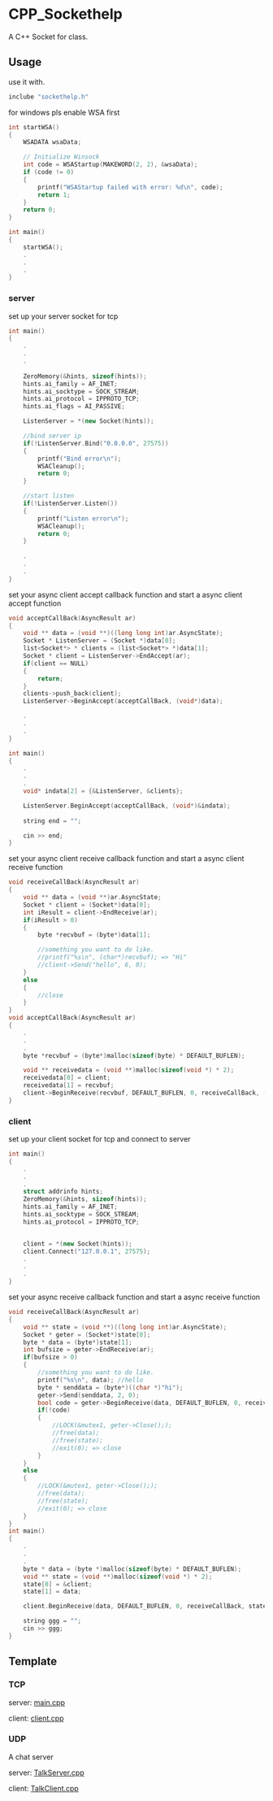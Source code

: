 # CPP_Sockethelp
A C++ Socket for class. 

## Usage
use it with.
``` C++
inclube "sockethelp.h"
```

for windows pls enable WSA first
``` C++
int startWSA()
{
    WSADATA wsaData;

    // Initialize Winsock
    int code = WSAStartup(MAKEWORD(2, 2), &wsaData);
    if (code != 0)
    {
        printf("WSAStartup failed with error: %d\n", code);
        return 1;
    }
    return 0;
}

int main()
{
    startWSA();
    .
    .
    .
}
```

### server

set up your server socket for tcp
``` C++
int main()
{
    .
    .
    .
    
    ZeroMemory(&hints, sizeof(hints));
    hints.ai_family = AF_INET;
    hints.ai_socktype = SOCK_STREAM;
    hints.ai_protocol = IPPROTO_TCP;
    hints.ai_flags = AI_PASSIVE;

    ListenServer = *(new Socket(hints));

    //bind server ip
    if(!ListenServer.Bind("0.0.0.0", 27575))
    {
        printf("Bind error\n");
        WSACleanup();
        return 0;
    }

    //start listen
    if(!ListenServer.Listen())
    {
        printf("Listen error\n");
        WSACleanup();
        return 0;
    }
    
    .
    .
    .
}
```

set your async client accept callback function and start a async client accept function
``` C++
void acceptCallBack(AsyncResult ar) 
{
    void ** data = (void **)((long long int)ar.AsyncState);
    Socket * ListenServer = (Socket *)data[0];
    list<Socket*> * clients = (list<Socket*> *)data[1];
    Socket * client = ListenServer->EndAccept(ar);
    if(client == NULL)
    {
        return;
    }
    clients->push_back(client);
    ListenServer->BeginAccept(acceptCallBack, (void*)data);

    .
    .
    .
}

int main()
{
    .
    .
    .
    void* indata[2] = {&ListenServer, &clients};

    ListenServer.BeginAccept(acceptCallBack, (void*)&indata);
    
    string end = "";

    cin >> end;
}
```

set your async client receive callback function and start a async client receive function
``` C++
void receiveCallBack(AsyncResult ar)
{
    void ** data = (void **)ar.AsyncState;
    Socket * client = (Socket*)data[0];
    int iResult = client->EndReceive(ar);
    if(iResult > 0)
    {
        byte *recvbuf = (byte*)data[1];

        //something you want to do like.
        //printf("%s\n", (char*)recvbuf); => "Hi"
        //client->Send("hello", 6, 0);
    }
    else
    {
        //close
    }
}
void acceptCallBack(AsyncResult ar) 
{
    .
    .
    .
    byte *recvbuf = (byte*)malloc(sizeof(byte) * DEFAULT_BUFLEN);

    void ** receivedata = (void **)malloc(sizeof(void *) * 2);
    receivedata[0] = client;
    receivedata[1] = recvbuf;
    client->BeginReceive(recvbuf, DEFAULT_BUFLEN, 0, receiveCallBack, (void *)receivedata);
}
```

### client
set up your client socket for tcp and connect to server
``` C++
int main()
{
    .
    .
    .
    struct addrinfo hints;
    ZeroMemory(&hints, sizeof(hints));
    hints.ai_family = AF_INET;
    hints.ai_socktype = SOCK_STREAM;
    hints.ai_protocol = IPPROTO_TCP;


    client = *(new Socket(hints));
    client.Connect("127.0.0.1", 27575);
    .
    .
    .
}
```

set your async receive callback function and start a async receive function
``` C++
void receiveCallBack(AsyncResult ar)
{
    void ** state = (void **)((long long int)ar.AsyncState);
    Socket * geter = (Socket*)state[0];
    byte * data = (byte*)state[1];
    int bufsize = geter->EndReceive(ar);
    if(bufsize > 0)
    {
        //something you want to do like.
        printf("%s\n", data); //hello
        byte * senddata = (byte*)((char *)"hi");
        geter->Send(senddata, 2, 0);
        bool code = geter->BeginReceive(data, DEFAULT_BUFLEN, 0, receiveCallBack, state);
        if(!code)
        {
            //LOCK(&mutex1, geter->Close(););
            //free(data);
            //free(state);
            //exit(0); => close
        }
    }
    else
    {
        //LOCK(&mutex1, geter->Close(););
        //free(data);
        //free(state);
        //exit(0); => close
    }
}
int main()
{
    .
    .
    .
    byte * data = (byte *)malloc(sizeof(byte) * DEFAULT_BUFLEN);
    void ** state = (void **)malloc(sizeof(void *) * 2);
    state[0] = &client;
    state[1] = data;

    client.BeginReceive(data, DEFAULT_BUFLEN, 0, receiveCallBack, state);

    string ggg = "";
    cin >> ggg;
}
```

## Template
### TCP
server: [main.cpp](https://github.com/Jimmy01240397/CPP_Sockethelp/blob/master/main.cpp)

client: [client.cpp](https://github.com/Jimmy01240397/CPP_Sockethelp/blob/master/client.cpp)

### UDP
A chat server

server: [TalkServer.cpp](https://github.com/Jimmy01240397/CPP_Sockethelp/blob/master/TalkServer.cpp)

client: [TalkClient.cpp](https://github.com/Jimmy01240397/CPP_Sockethelp/blob/master/TalkClient.cpp)
